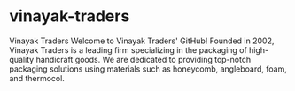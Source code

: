 # vinayak-traders
Vinayak Traders  Welcome to Vinayak Traders' GitHub!  Founded in 2002, Vinayak Traders is a leading firm specializing in the packaging of high-quality handicraft goods. We are dedicated to providing top-notch packaging solutions using materials such as honeycomb, angleboard, foam, and thermocol. 
